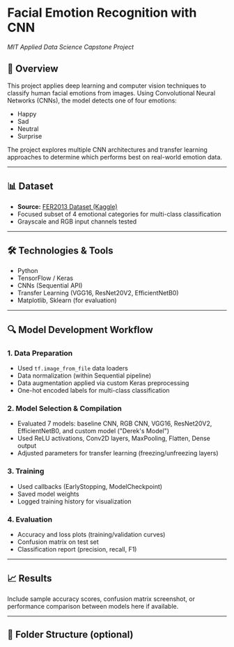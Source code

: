 # Facial Emotion Recognition with CNN  
*MIT Applied Data Science Capstone Project*

## 🧠 Overview
This project applies deep learning and computer vision techniques to classify human facial emotions from images. Using Convolutional Neural Networks (CNNs), the model detects one of four emotions:

- Happy  
- Sad  
- Neutral  
- Surprise

The project explores multiple CNN architectures and transfer learning approaches to determine which performs best on real-world emotion data.

---

## 📊 Dataset
- **Source:** [FER2013 Dataset (Kaggle)](https://www.kaggle.com/datasets/msambare/fer2013)
- Focused subset of 4 emotional categories for multi-class classification
- Grayscale and RGB input channels tested

---

## 🛠️ Technologies & Tools
- Python  
- TensorFlow / Keras  
- CNNs (Sequential API)  
- Transfer Learning (VGG16, ResNet20V2, EfficientNetB0)  
- Matplotlib, Sklearn (for evaluation)

---

## 🔍 Model Development Workflow

### 1. **Data Preparation**
- Used `tf.image_from_file` data loaders  
- Data normalization (within Sequential pipeline)  
- Data augmentation applied via custom Keras preprocessing  
- One-hot encoded labels for multi-class classification  

### 2. **Model Selection & Compilation**
- Evaluated 7 models: baseline CNN, RGB CNN, VGG16, ResNet20V2, EfficientNetB0, and custom model ("Derek's Model")  
- Used ReLU activations, Conv2D layers, MaxPooling, Flatten, Dense output  
- Adjusted parameters for transfer learning (freezing/unfreezing layers)

### 3. **Training**
- Used callbacks (EarlyStopping, ModelCheckpoint)  
- Saved model weights  
- Logged training history for visualization  

### 4. **Evaluation**
- Accuracy and loss plots (training/validation curves)  
- Confusion matrix on test set  
- Classification report (precision, recall, F1)

---

## 📈 Results
Include sample accuracy scores, confusion matrix screenshot, or performance comparison between models here if available.

---

## 📁 Folder Structure (optional)
